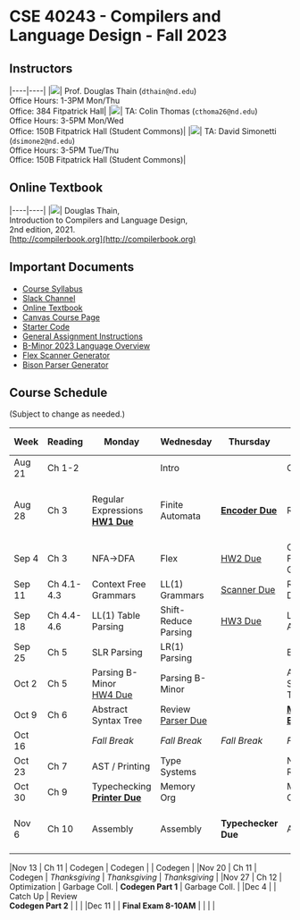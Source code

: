 # CSE 40243 - Compilers and Language Design - Fall 2023

## Instructors

|----|----|
|![](images/dthain-small.jpg)| Prof. Douglas Thain (`dthain@nd.edu`)<br> Office Hours: 1-3PM Mon/Thu <br> Office: 384 Fitpatrick Hall|
|![](images/cthoma26-small.jpg)| TA: Colin Thomas (`cthoma26@nd.edu`)<br> Office Hours: 3-5PM Mon/Wed <br> Office: 150B Fitpatrick Hall (Student Commons)|
|![](images/david_pic.png)| TA: David Simonetti (`dsimone2@nd.edu`)<br> Office Hours: 3-5PM Tue/Thu <br> Office: 150B Fitpatrick Hall (Student Commons)|

## Online Textbook

|----|----|
|![](images/compilerbook-small.jpg)| Douglas Thain,<br>Introduction to Compilers and Language Design,<br>2nd edition, 2021.<br>[http://compilerbook.org](http://compilerbook.org)

## Important Documents

- [Course Syllabus](syllabus.md)
- [Slack Channel](https://nd-cse.slack.com/channels/compilers-fa23)
- [Online Textbook](http://compilerbook.org)
- [Canvas Course Page](https://canvas.nd.edu/courses/70800)
- [Starter Code](https://github.com/dthain/compilerbook-starter-code)
- [General Assignment Instructions](general)
- [B-Minor 2023 Language Overview](bminor)
- [Flex Scanner Generator](https://westes.github.io/flex/manual/)
- [Bison Parser Generator](https://www.gnu.org/software/bison/manual/html_node/index.html)

## Course Schedule

(Subject to change as needed.)

|Week | Reading      | Monday          | Wednesday     | Thursday     |Friday      | Extra Links |
|-----|--------------|-----------------|---------------|--------------|------------|-------------|
|Aug 21 | Ch 1-2     |                 | Intro         |              | Overview   | [Syllabus](syllabus.md)  |
|Aug 28 | Ch 3       | Regular Expressions <br> **[HW1 Due](homework.md)** | Finite Automata       | **[Encoder Due](encoder)** | RE->NFA | [Hand Parser](https://github.com/cooperative-computing-lab/cctools/blob/master/dttools/src/jx_parse.c#L254) <br> [Regex 101](https://regex101.com/) <br> [Regex Golf](http://alf.nu/RegexGolf?world=regex&level=r02) <br> [Unicode](https://www.joelonsoftware.com/2003/10/08/the-absolute-minimum-every-software-developer-absolutely-positively-must-know-about-unicode-and-character-sets-no-excuses/) |
|Sep 4  | Ch 3       | NFA->DFA             | Flex           | [HW2 Due](homework)     | Context Free Grammars | [Flex Scanner Generator](https://westes.github.io/flex/manual/)
|Sep 11 | Ch 4.1-4.3 | Context Free Grammars| LL(1) Grammars | [Scanner Due](scanner) | Recursive Descent    |
|Sep 18 | Ch 4.4-4.6 | LL(1) Table Parsing  | Shift-Reduce Parsing |  [HW3 Due](homework) | LR(0) Automaton |
|Sep 25 | Ch 5       | SLR Parsing          |LR(1) Parsing        |     | Bison            | [Bison Examples](https://github.com/dthain/compilerbook-examples/tree/master/chapter5)
|Oct 2  | Ch 5       | Parsing B-Minor<br>[HW4 Due](homework)  | Parsing B-Minor| | Abstract Syntax Tree | [AST Handout](ast.html) |
|Oct 9  | Ch 6       | Abstract Syntax Tree | Review <br> [Parser Due](parser) |     | **[Midterm Exam](midterm)** |
|Oct 16 |            | *Fall Break*    | *Fall Break*          | *Fall Break*     | *Fall Break*      |
|Oct 23 | Ch 7       | AST / Printing  | Type Systems          |                  | Name Resolution   |
|Oct 30 | Ch 9       | Typechecking <br> [**Printer Due**](printer) | Memory Org            |                  |  Memory Org        |
|Nov 6  | Ch 10      | Assembly        | Assembly              | **Typechecker Due** | Assembly       | [Intel Manuals](https://www.intel.com/content/www/us/en/developer/articles/technical/intel-sdm.html) <br> [Calling Convention](https://refspecs.linuxbase.org/elf/x86_64-abi-0.99.pdf)

|Nov 13 | Ch 11      | Codegen         | Codegen               |                  | Codegen           |
|Nov 20 | Ch 11      | Codegen         | *Thanksgiving*        | *Thanksgiving*   | *Thanksgiving*    |
|Nov 27 | Ch 12      | Optimization    | Garbage Coll.         | **Codegen Part 1** |  Garbage Coll.    |
|Dec 4  |            | Catch Up        | Review<br> **Codegen Part 2** |      |                   |
|Dec 11 |            | **Final Exam 8-10AM** |                 |                  |                    |

<!--

[CFG Tool](https://web.stanford.edu/class/archive/cs/cs103/cs103.1156/tools/cfg/)
[Joke](https://xkcd.com/1090/)
[Bison Manual](https://www.gnu.org/software/bison/manual/html_node/index.html)
[Bison Examples](https://github.com/dthain/compilerbook-examples/tree/master/chapter5)
-->
